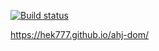 [![Build status](https://ci.appveyor.com/api/projects/status/h7f2933oa9m2ed9x?svg=true)](https://ci.appveyor.com/project/hek777/ahj-dom)


https://hek777.github.io/ahj-dom/